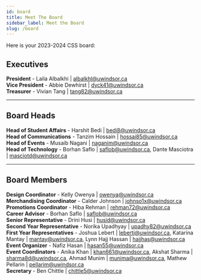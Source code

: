 ```yaml
---
id: board
title: Meet The Board
sidebar_label: Meet the Board
slug: /board
---
```


Here is your 2023-2024 CSS board:

## Executives

**President** - Laila Albalkhi | albalkhl@uwindsor.ca  
**Vice President** - Abbie Dewhirst | dyck41@uwindsor.ca  
**Treasurer** - Vivian Tang | tang82@uwindsor.ca

---

## Board Heads

**Head of Student Affairs** - Harshit Bedi | bedi8@uwindsor.ca  
**Head of Communications** - Tanzim Hossain | hossai85@uwindsor.ca  
**Head of Events** - Musaib Nagani | naganim@uwindsor.ca  
**Head of Technology** - Borhan Saflo | saflob@uwindsor.ca, Dante Masciotra | masciotd@uwindsor.ca

---

## Board Members

**Design Coordinator** - Kelly Owenya | owenya@uwindsor.ca  
**Merchandising Coordinator** - Calder Johnson | johnso1x@uwindsor.ca  
**Promotions Coordinator** - Hiba Rehman | rehman72@uwindsor.ca  
**Career Advisor** - Borhan Saflo | saflob@uwindsor.ca  
**Senior Representative** - Drini Husi | husid@uwindsor.ca  
**Second Year Representative** - Norika Upadhyay | upadhy82@uwindsor.ca  
**First Year Representatives** - Joshua Lebert | lebertj@uwindsor.ca, Katarina Mantay | mantay@uwindsor.ca, Lynn Hajj Hassan | hajjhas@uwindsor.ca  
**Event Organizer** - Nafiz Hasan | hasan55@uwindsor.ca  
**Event Coordinators** - Anika Khan | khan661@uwindsor.ca, Akshat Sharma | sharma8d@uwindsor.ca, Ahmad Munim | munima@uwindsor.ca, Mathew Pellarin | pellarim@uwindsor.ca  
**Secretary** - Ben Chittle | chittle5@uwindsor.ca
